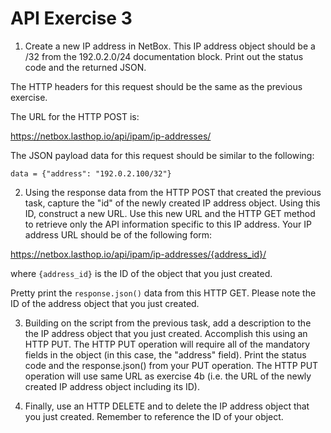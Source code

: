 # API Exercise 3

1. Create a new IP address in NetBox. This IP address object should be a /32 from the 192.0.2.0/24 documentation block. Print out the status code and the returned JSON.

The HTTP headers for this request should be the same as the previous exercise.

The URL for the HTTP POST is:

https://netbox.lasthop.io/api/ipam/ip-addresses/

The JSON payload data for this request should be similar to the following:

```
data = {"address": "192.0.2.100/32"}
```

2. Using the response data from the HTTP POST that created the previous task, capture the "id" of the newly created IP address object. Using this ID, construct a new URL. Use this new URL and the HTTP GET method to retrieve only the API information specific to this IP address. Your IP address URL should be of the following form:

https://netbox.lasthop.io/api/ipam/ip-addresses/{address_id}/

where `{address_id}` is the ID of the object that you just created.

Pretty print the `response.json()` data from this HTTP GET. Please note the ID of the address object that you just created.

3. Building on the script from the previous task, add a description to the the IP address object that you just created. Accomplish this using an HTTP PUT. The HTTP PUT operation will require all of the mandatory fields in the object (in this case, the "address" field). Print the status code and the response.json() from your PUT operation. The HTTP PUT operation will use same URL as exercise 4b (i.e. the URL of the newly created IP address object including its ID).

4. Finally, use an HTTP DELETE and to delete the IP address object that you just created. Remember to reference the ID of your object.
